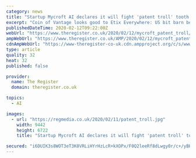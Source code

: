 ```yaml
---
category: news
title: "Startup Mycroft AI declares it will fight 'patent troll' tooth and nail after its Linux voice-assistant attracts lawsuit"
excerpt: "Coin of Vantage looks good to Etix Everywhere: US bit barn beast eats European rival in bid to crack the Continent An AI startup is battling a patent-infringement lawsuit filed against it for building an open-source Linux-based voice-controlled assistant. Mycroft AI first learned trouble was brewing when it was contacted by a lawyer at Tumey ..."
publishedDateTime: 2020-02-12T09:22:00Z
webUrl: "https://www.theregister.co.uk/2020/02/12/mycroft_patent_troll/"
ampWebUrl: "https://www.theregister.co.uk/AMP/2020/02/12/mycroft_patent_troll/"
cdnAmpWebUrl: "https://www-theregister-co-uk.cdn.ampproject.org/c/s/www.theregister.co.uk/AMP/2020/02/12/mycroft_patent_troll/"
type: article
quality: 32
heat: 32
published: false

provider:
  name: The Register
  domain: theregister.co.uk

topics:
  - AI

images:
  - url: "https://regmedia.co.uk/2020/02/11/patent_troll.jpg"
    width: 9442
    height: 6722
    title: "Startup Mycroft AI declares it will fight 'patent troll' tooth and nail after its Linux voice-assistant attracts lawsuit"

secured: "i6DUIK3s8WOT3eT3K0VRLiHYrHzLcR+kXOPx/F0Q2leeRf8dLwgy0r/c+/yBHh8RISDAfdHLcpdbylkSNUgUUk0O6z97UF/NvUKTH+Jj6z87AfwMUv48Lf9oUvFQN2VHU8iPVrY2Nwzx0rnY0YNQP1FAIaPUJjy5VxO3uSjKcAXzupzaWW9D8N15QzVwk9dH89kJspDNcsp9dDUfYlf50cQXlM9Ztx7p1iyPeDT9cZBPQ3ZjIegjJ/qSfcWXD/lSsJoNSOLdTDAYwIxZPQ1MSFn0t8pk6rw8ipn4vykSRapnp8jUpVNCaFJrKoh9MjcJ;7oG1bviWIaAG5qDI2ddJBQ=="
---
```



